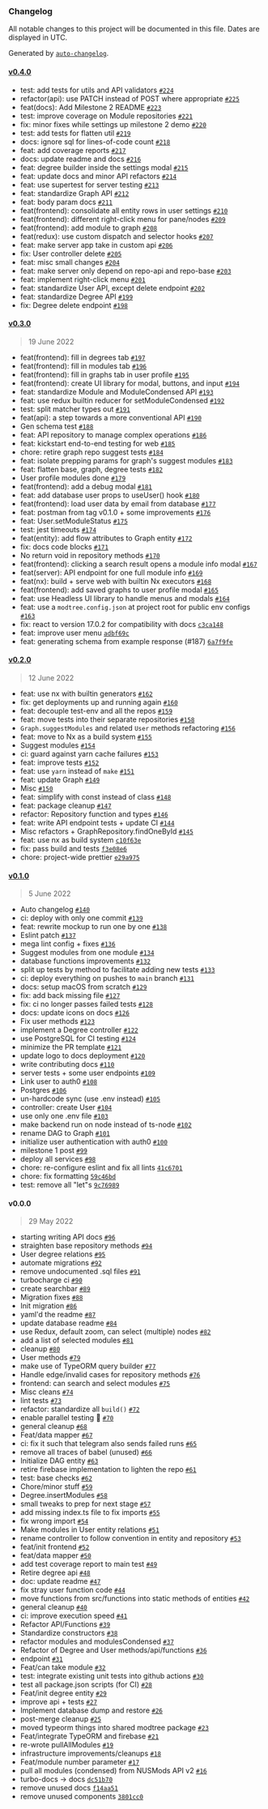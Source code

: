 ### Changelog

All notable changes to this project will be documented in this file. Dates are displayed in UTC.

Generated by [`auto-changelog`](https://github.com/CookPete/auto-changelog).

#### [v0.4.0](https://github.com/modtree/modtree/compare/v0.3.0...v0.4.0)

- test: add tests for utils and API validators [`#224`](https://github.com/modtree/modtree/pull/224)
- refactor(api): use PATCH instead of POST where appropriate [`#225`](https://github.com/modtree/modtree/pull/225)
- feat(docs): Add Milestone 2 README [`#223`](https://github.com/modtree/modtree/pull/223)
- test: improve coverage on Module repositories [`#221`](https://github.com/modtree/modtree/pull/221)
- fix: minor fixes while settings up milestone 2 demo [`#220`](https://github.com/modtree/modtree/pull/220)
- test: add tests for flatten util [`#219`](https://github.com/modtree/modtree/pull/219)
- docs: ignore sql for lines-of-code count [`#218`](https://github.com/modtree/modtree/pull/218)
- feat: add coverage reports [`#217`](https://github.com/modtree/modtree/pull/217)
- docs: update readme and docs [`#216`](https://github.com/modtree/modtree/pull/216)
- feat: degree builder inside the settings modal [`#215`](https://github.com/modtree/modtree/pull/215)
- feat: update docs and minor API refactors [`#214`](https://github.com/modtree/modtree/pull/214)
- feat: use supertest for server testing [`#213`](https://github.com/modtree/modtree/pull/213)
- feat: standardize Graph API [`#212`](https://github.com/modtree/modtree/pull/212)
- feat: body param docs [`#211`](https://github.com/modtree/modtree/pull/211)
- feat(frontend): consolidate all entity rows in user settings [`#210`](https://github.com/modtree/modtree/pull/210)
- feat(frontend): different right-click menu for pane/nodes [`#209`](https://github.com/modtree/modtree/pull/209)
- feat(frontend): add module to graph [`#208`](https://github.com/modtree/modtree/pull/208)
- feat(redux): use custom dispatch and selector hooks [`#207`](https://github.com/modtree/modtree/pull/207)
- feat: make server app take in custom api [`#206`](https://github.com/modtree/modtree/pull/206)
- fix: User controller delete [`#205`](https://github.com/modtree/modtree/pull/205)
- feat: misc small changes [`#204`](https://github.com/modtree/modtree/pull/204)
- feat: make server only depend on repo-api and repo-base [`#203`](https://github.com/modtree/modtree/pull/203)
- feat: implement right-click menu [`#201`](https://github.com/modtree/modtree/pull/201)
- feat: standardize User API, except delete endpoint [`#202`](https://github.com/modtree/modtree/pull/202)
- feat: standardize Degree API [`#199`](https://github.com/modtree/modtree/pull/199)
- fix: Degree delete endpoint [`#198`](https://github.com/modtree/modtree/pull/198)

#### [v0.3.0](https://github.com/modtree/modtree/compare/v0.2.0...v0.3.0)

> 19 June 2022

- feat(frontend): fill in degrees tab [`#197`](https://github.com/modtree/modtree/pull/197)
- feat(frontend): fill in modules tab [`#196`](https://github.com/modtree/modtree/pull/196)
- feat(frontend): fill in graphs tab in user profile [`#195`](https://github.com/modtree/modtree/pull/195)
- feat(frontend): create UI library for modal, buttons, and input [`#194`](https://github.com/modtree/modtree/pull/194)
- feat: standardize Module and ModuleCondensed API [`#193`](https://github.com/modtree/modtree/pull/193)
- feat: use redux builtin reducer for setModuleCondensed [`#192`](https://github.com/modtree/modtree/pull/192)
- test: split matcher types out [`#191`](https://github.com/modtree/modtree/pull/191)
- feat(api): a step towards a more conventional API [`#190`](https://github.com/modtree/modtree/pull/190)
- Gen schema test [`#188`](https://github.com/modtree/modtree/pull/188)
- feat: API repository to manage complex operations [`#186`](https://github.com/modtree/modtree/pull/186)
- feat: kickstart end-to-end testing for web [`#185`](https://github.com/modtree/modtree/pull/185)
- chore: retire graph repo suggest tests [`#184`](https://github.com/modtree/modtree/pull/184)
- feat: isolate prepping params for graph's suggest modules [`#183`](https://github.com/modtree/modtree/pull/183)
- feat: flatten base, graph, degree tests [`#182`](https://github.com/modtree/modtree/pull/182)
- User profile modules done [`#179`](https://github.com/modtree/modtree/pull/179)
- feat(frontend): add a debug modal [`#181`](https://github.com/modtree/modtree/pull/181)
- feat: add database user props to useUser() hook [`#180`](https://github.com/modtree/modtree/pull/180)
- feat(frontend): load user data by email from database [`#177`](https://github.com/modtree/modtree/pull/177)
- feat: postman from tag v0.1.0 + some improvements [`#176`](https://github.com/modtree/modtree/pull/176)
- feat: User.setModuleStatus [`#175`](https://github.com/modtree/modtree/pull/175)
- test: jest timeouts [`#174`](https://github.com/modtree/modtree/pull/174)
- feat(entity): add flow attributes to Graph entity [`#172`](https://github.com/modtree/modtree/pull/172)
- fix: docs code blocks [`#171`](https://github.com/modtree/modtree/pull/171)
- No return void in repository methods [`#170`](https://github.com/modtree/modtree/pull/170)
- feat(frontend): clicking a search result opens a module info modal [`#167`](https://github.com/modtree/modtree/pull/167)
- feat(server): API endpoint for one full module info [`#169`](https://github.com/modtree/modtree/pull/169)
- feat(nx): build + serve web with builtin Nx executors [`#168`](https://github.com/modtree/modtree/pull/168)
- feat(frontend): add saved graphs to user profile modal [`#165`](https://github.com/modtree/modtree/pull/165)
- feat: use Headless UI library to handle menus and modals [`#164`](https://github.com/modtree/modtree/pull/164)
- feat: use a `modtree.config.json` at project root for public env configs [`#163`](https://github.com/modtree/modtree/pull/163)
- fix: react to version 17.0.2 for compatibility with docs [`c3ca148`](https://github.com/modtree/modtree/commit/c3ca148a4486fd199ca648c965cac5c1ce0c790b)
- feat: improve user menu [`adbf69c`](https://github.com/modtree/modtree/commit/adbf69c1707119ff8a2d0e6714a9fdd78ac9abb0)
- feat: generating schema from example response (#187) [`6a7f9fe`](https://github.com/modtree/modtree/commit/6a7f9fede307d0f176dc0e9748dfc96ea6252f71)

#### [v0.2.0](https://github.com/modtree/modtree/compare/v0.1.0...v0.2.0)

> 12 June 2022

- feat: use nx with builtin generators [`#162`](https://github.com/modtree/modtree/pull/162)
- fix: get deployments up and running again [`#160`](https://github.com/modtree/modtree/pull/160)
- feat: decouple test-env and all the repos [`#159`](https://github.com/modtree/modtree/pull/159)
- feat: move tests into their separate repositories [`#158`](https://github.com/modtree/modtree/pull/158)
- `Graph.suggestModules` and related `User` methods refactoring [`#156`](https://github.com/modtree/modtree/pull/156)
- feat: move to Nx as a build system [`#155`](https://github.com/modtree/modtree/pull/155)
- Suggest modules [`#154`](https://github.com/modtree/modtree/pull/154)
- ci: guard against yarn cache failures [`#153`](https://github.com/modtree/modtree/pull/153)
- feat: improve tests [`#152`](https://github.com/modtree/modtree/pull/152)
- feat: use `yarn` instead of `make` [`#151`](https://github.com/modtree/modtree/pull/151)
- feat: update Graph [`#149`](https://github.com/modtree/modtree/pull/149)
- Misc [`#150`](https://github.com/modtree/modtree/pull/150)
- feat: simplify with const instead of class [`#148`](https://github.com/modtree/modtree/pull/148)
- feat: package cleanup [`#147`](https://github.com/modtree/modtree/pull/147)
- refactor: Repository function and types [`#146`](https://github.com/modtree/modtree/pull/146)
- feat: write API endpoint tests + update CI [`#144`](https://github.com/modtree/modtree/pull/144)
- Misc refactors + GraphRepository.findOneById [`#145`](https://github.com/modtree/modtree/pull/145)
- feat: use nx as build system [`c10f63e`](https://github.com/modtree/modtree/commit/c10f63e4d811fcb95ef8202566e112c9feda462b)
- fix: pass build and tests [`f3e08e6`](https://github.com/modtree/modtree/commit/f3e08e6a274095cf8ba16e9289a3c9a6db32886e)
- chore: project-wide prettier [`e29a975`](https://github.com/modtree/modtree/commit/e29a9752d989515a50b7e4b1a5e8a9655b334cc8)

#### [v0.1.0](https://github.com/modtree/modtree/compare/v0.0.0...v0.1.0)

> 5 June 2022

- Auto changelog [`#140`](https://github.com/modtree/modtree/pull/140)
- ci: deploy with only one commit [`#139`](https://github.com/modtree/modtree/pull/139)
- feat: rewrite mockup to run one by one [`#138`](https://github.com/modtree/modtree/pull/138)
- Eslint patch [`#137`](https://github.com/modtree/modtree/pull/137)
- mega lint config + fixes [`#136`](https://github.com/modtree/modtree/pull/136)
- Suggest modules from one module [`#134`](https://github.com/modtree/modtree/pull/134)
- database functions improvements [`#132`](https://github.com/modtree/modtree/pull/132)
- split up tests by method to facilitate adding new tests [`#133`](https://github.com/modtree/modtree/pull/133)
- ci: deploy everything on pushes to `main` branch [`#131`](https://github.com/modtree/modtree/pull/131)
- docs: setup macOS from scratch [`#129`](https://github.com/modtree/modtree/pull/129)
- fix: add back missing file [`#127`](https://github.com/modtree/modtree/pull/127)
- fix: ci no longer passes failed tests [`#128`](https://github.com/modtree/modtree/pull/128)
- docs: update icons on docs [`#126`](https://github.com/modtree/modtree/pull/126)
- Fix user methods [`#123`](https://github.com/modtree/modtree/pull/123)
- implement a Degree controller [`#122`](https://github.com/modtree/modtree/pull/122)
- use PostgreSQL for CI testing [`#124`](https://github.com/modtree/modtree/pull/124)
- minimize the PR template [`#121`](https://github.com/modtree/modtree/pull/121)
- update logo to docs deployment [`#120`](https://github.com/modtree/modtree/pull/120)
- write contributing docs [`#110`](https://github.com/modtree/modtree/pull/110)
- server tests + some user endpoints [`#109`](https://github.com/modtree/modtree/pull/109)
- Link user to auth0 [`#108`](https://github.com/modtree/modtree/pull/108)
- Postgres [`#106`](https://github.com/modtree/modtree/pull/106)
- un-hardcode sync (use .env instead) [`#105`](https://github.com/modtree/modtree/pull/105)
- controller: create User [`#104`](https://github.com/modtree/modtree/pull/104)
- use only one .env file [`#103`](https://github.com/modtree/modtree/pull/103)
- make backend run on node instead of ts-node [`#102`](https://github.com/modtree/modtree/pull/102)
- rename DAG to Graph [`#101`](https://github.com/modtree/modtree/pull/101)
- initialize user authentication with auth0 [`#100`](https://github.com/modtree/modtree/pull/100)
- milestone 1 post [`#99`](https://github.com/modtree/modtree/pull/99)
- deploy all services [`#98`](https://github.com/modtree/modtree/pull/98)
- chore: re-configure eslint and fix all lints [`41c6701`](https://github.com/modtree/modtree/commit/41c67010128a3e45b3806b6d6a641b3406825f09)
- chore: fix formatting [`59c46bd`](https://github.com/modtree/modtree/commit/59c46bd7a4815a9f6f7f0126c48f0f081b627a85)
- test: remove all "let"s [`9c76989`](https://github.com/modtree/modtree/commit/9c76989035c258ab158bf94e9c361ff536033a03)

#### v0.0.0

> 29 May 2022

- starting writing API docs [`#96`](https://github.com/modtree/modtree/pull/96)
- straighten base repository methods [`#94`](https://github.com/modtree/modtree/pull/94)
- User degree relations [`#95`](https://github.com/modtree/modtree/pull/95)
- automate migrations [`#92`](https://github.com/modtree/modtree/pull/92)
- remove undocumented .sql files [`#91`](https://github.com/modtree/modtree/pull/91)
- turbocharge ci [`#90`](https://github.com/modtree/modtree/pull/90)
- create searchbar [`#89`](https://github.com/modtree/modtree/pull/89)
- Migration fixes [`#88`](https://github.com/modtree/modtree/pull/88)
- Init migration [`#86`](https://github.com/modtree/modtree/pull/86)
- yaml'd the readme [`#87`](https://github.com/modtree/modtree/pull/87)
- update database readme [`#84`](https://github.com/modtree/modtree/pull/84)
- use Redux, default zoom, can select (multiple) nodes [`#82`](https://github.com/modtree/modtree/pull/82)
- add a list of selected modules [`#81`](https://github.com/modtree/modtree/pull/81)
- cleanup [`#80`](https://github.com/modtree/modtree/pull/80)
- User methods [`#79`](https://github.com/modtree/modtree/pull/79)
- make use of TypeORM query builder [`#77`](https://github.com/modtree/modtree/pull/77)
- Handle edge/invalid cases for repository methods [`#76`](https://github.com/modtree/modtree/pull/76)
- frontend: can search and select modules [`#75`](https://github.com/modtree/modtree/pull/75)
- Misc cleans [`#74`](https://github.com/modtree/modtree/pull/74)
- lint tests [`#73`](https://github.com/modtree/modtree/pull/73)
- refactor: standardize all `build()` [`#72`](https://github.com/modtree/modtree/pull/72)
- enable parallel testing 🚀 [`#70`](https://github.com/modtree/modtree/pull/70)
- general cleanup [`#68`](https://github.com/modtree/modtree/pull/68)
- Feat/data mapper [`#67`](https://github.com/modtree/modtree/pull/67)
- ci: fix it such that telegram also sends failed runs [`#65`](https://github.com/modtree/modtree/pull/65)
- remove all traces of babel (unused) [`#66`](https://github.com/modtree/modtree/pull/66)
- Initialize DAG entity [`#63`](https://github.com/modtree/modtree/pull/63)
- retire firebase implementation to lighten the repo [`#61`](https://github.com/modtree/modtree/pull/61)
- test: base checks [`#62`](https://github.com/modtree/modtree/pull/62)
- Chore/minor stuff [`#59`](https://github.com/modtree/modtree/pull/59)
- Degree.insertModules [`#58`](https://github.com/modtree/modtree/pull/58)
- small tweaks to prep for next stage [`#57`](https://github.com/modtree/modtree/pull/57)
- add missing index.ts file to fix imports [`#55`](https://github.com/modtree/modtree/pull/55)
- fix wrong import [`#54`](https://github.com/modtree/modtree/pull/54)
- Make modules in User entity relations [`#51`](https://github.com/modtree/modtree/pull/51)
- rename controller to follow convention in entity and repository [`#53`](https://github.com/modtree/modtree/pull/53)
- feat/init frontend [`#52`](https://github.com/modtree/modtree/pull/52)
- feat/data mapper [`#50`](https://github.com/modtree/modtree/pull/50)
- add test coverage report to main test [`#49`](https://github.com/modtree/modtree/pull/49)
- Retire degree api [`#48`](https://github.com/modtree/modtree/pull/48)
- doc: update readme [`#47`](https://github.com/modtree/modtree/pull/47)
- fix stray user function code [`#44`](https://github.com/modtree/modtree/pull/44)
- move functions from src/functions into static methods of entities [`#42`](https://github.com/modtree/modtree/pull/42)
- general cleanup [`#40`](https://github.com/modtree/modtree/pull/40)
- ci: improve execution speed [`#41`](https://github.com/modtree/modtree/pull/41)
- Refactor API/Functions [`#39`](https://github.com/modtree/modtree/pull/39)
- Standardize constructors [`#38`](https://github.com/modtree/modtree/pull/38)
- refactor modules and modulesCondensed [`#37`](https://github.com/modtree/modtree/pull/37)
- Refactor of Degree and User methods/api/functions [`#36`](https://github.com/modtree/modtree/pull/36)
- endpoint [`#31`](https://github.com/modtree/modtree/pull/31)
- Feat/can take module [`#32`](https://github.com/modtree/modtree/pull/32)
- test: integrate existing unit tests into github actions [`#30`](https://github.com/modtree/modtree/pull/30)
- test all package.json scripts (for CI) [`#28`](https://github.com/modtree/modtree/pull/28)
- Feat/init degree entity [`#29`](https://github.com/modtree/modtree/pull/29)
- improve api + tests [`#27`](https://github.com/modtree/modtree/pull/27)
- Implement database dump and restore [`#26`](https://github.com/modtree/modtree/pull/26)
- post-merge cleanup [`#25`](https://github.com/modtree/modtree/pull/25)
- moved typeorm things into shared modtree package [`#23`](https://github.com/modtree/modtree/pull/23)
- Feat/integrate TypeORM and firebase [`#21`](https://github.com/modtree/modtree/pull/21)
- re-wrote pullAllModules [`#19`](https://github.com/modtree/modtree/pull/19)
- infrastructure improvements/cleanups [`#18`](https://github.com/modtree/modtree/pull/18)
- Feat/module number parameter [`#17`](https://github.com/modtree/modtree/pull/17)
- pull all modules (condensed) from NUSMods API v2 [`#16`](https://github.com/modtree/modtree/pull/16)
- turbo-docs -&gt; docs [`dc51b70`](https://github.com/modtree/modtree/commit/dc51b706a82420403108aeab39622b763482f048)
- remove unused docs [`f14aa51`](https://github.com/modtree/modtree/commit/f14aa5152562662448aa18226423020c4451ac59)
- remove unused components [`3801cc0`](https://github.com/modtree/modtree/commit/3801cc0a99b8469c1160c24d3d3bea4413bc7a50)

